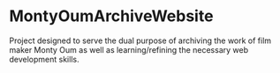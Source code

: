 # MontyOumArchiveWebsite
Project designed to serve the dual purpose of archiving the work of film maker Monty Oum as well as learning/refining the necessary web development skills.
